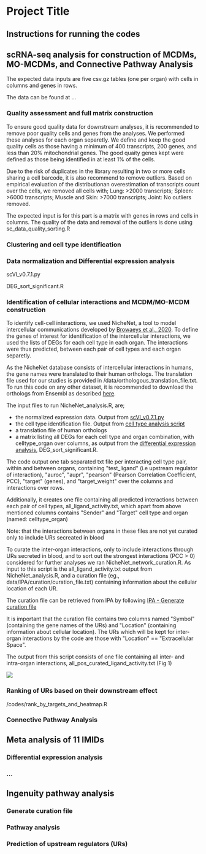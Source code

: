 # Project Title

## Instructions for running the codes

## scRNA-seq analysis for construction of MCDMs, MO-MCDMs, and Connective Pathway Analysis

The expected data inputs are five csv.gz tables (one per organ) with cells in columns and genes in rows. 

The data can be found at ...

### Quality assessment and full matrix construction

To ensure good quality data for downstream analyses, it is recommended to remove poor quality cells and genes from the analyses.
We performed these analyses for each organ separetly. 
We define and keep the good quality cells as those having a minimum of 400 transcripts, 200 genes, and less than 20% mitochondrial genes. 
The good quaity genes kept were defined as those being identified in at least 1% of the cells. 

Due to the risk of duplicates in the library resulting in two or more cells sharing a cell barcode, it is also recommend to remove outliers.
Based on empirical evaluation of the distributionan overestimation of transcripts count over the cells, we removed all cells with; 
Lung: >2000 transcripts; Spleen: >6000 transcripts; Muscle and Skin: >7000 transcripts; Joint: No outliers removed.

The expected input is for this part is a matrix with genes in rows and cells in columns. 
The quality of the data and removal of the outliers is done using sc_data_quality_sorting.R

### Clustering and cell type identification

### Data normalization and Differential expression analysis

scVI_v0.7.1.py

DEG_sort_significant.R

### Identification of cellular interactions and MCDM/MO-MCDM construction

To identify cell-cell interactions, we used NicheNet, a tool to model intercellular communications 
developed by [Browaeys et al., 2020](https://doi.org/10.1038/s41592-019-0667-5).
To define the genes of interest for identification of the intercellular interactions, we used the lists of DEGs for each cell type in each organ. 
The interactions were thus predicted, between each pair of cell types and each organ separetly. 

As the NicheNet database consists of intercellular interactions in humans, the gene names were translated to their human orthologs. 
The translation file used for our studies is provided in /data/orthologous_translation_file.txt. 
To run this code on any other dataset, it is recommended to download the orthologs from Ensembl as described [here](https://www.ensembl.info/2009/01/21/how-to-get-all-the-orthologous-genes-between-two-species/).

The input files to run NicheNet_analysis.R, are;  
* the normalized expression data. Output from [scVI_v0.7.1.py](#data-normalization-and-differential-expression-analysis)
* the cell type identification file. Output from [cell type analysis script](#clustering-and-cell-type-identification)
* a translation file of human orthologs
* a matrix listing all DEGs for each cell type and organ combination, with celltype_organ over columns, 
as output from the [differential expression analysis](#data-normalization-and-differential-expression-analysis), DEG_sort_significant.R. 

The code output one tab separated txt file per interacting cell type pair, within and between organs, 
containing "test_ligand" (i.e upstream regulator of interaction), "auroc", "aupr", "pearson" (Pearson Correlation Coefficient, PCC), "target" (genes), and "target_weight" over the columns and interactions over rows. 

Additionally, it creates one file containing all predicted interactions between each pair of cell types, all_ligand_activity.txt, 
which apart from above mentioned columns contains "Sender" and "Target" cell type and organ (named: celltype_organ)

Note: that the interactions between organs in these files are not yet curated only to include URs secreated in blood

To curate the inter-organ interactions, only to include interactions through URs secreted in blood, 
and to sort out the strongest interactions (PCC > 0) considered for further analyses
we ran NicheNet_network_curation.R. As input to this script is the all_ligand_activity.txt output from NicheNet_analysis.R, 
and a curation file (eg., data/IPA/curation/curation_file.txt) containing information about the cellular location of each UR. 

The curation file can be retrieved from IPA by following [IPA - Generate curation file](#generate-curation-file)

It is important that the curation file contains two columns named "Symbol" (containing the gene names of the URs) and "Location" (containing information about cellular location). 
The URs which will be kept for inter-organ interactions by the code are those with "Location" == "Extracellular Space". 

The output from this script consists of one file containing all inter- and intra-organ interactions, all_pos_curated_ligand_activity.txt (Fig 1)

<img src="temp/images/output_nichenet_network_curation.PNG">

### Ranking of URs based on their downstream effect

/codes/rank_by_targets_and_heatmap.R

### Connective Pathway Analysis

## Meta analysis of 11 IMIDs

### Differential expression analysis

### ...

## Ingenuity pathway analysis

### Generate curation file

### Pathway analysis

### Prediction of upstream regulators (URs)
